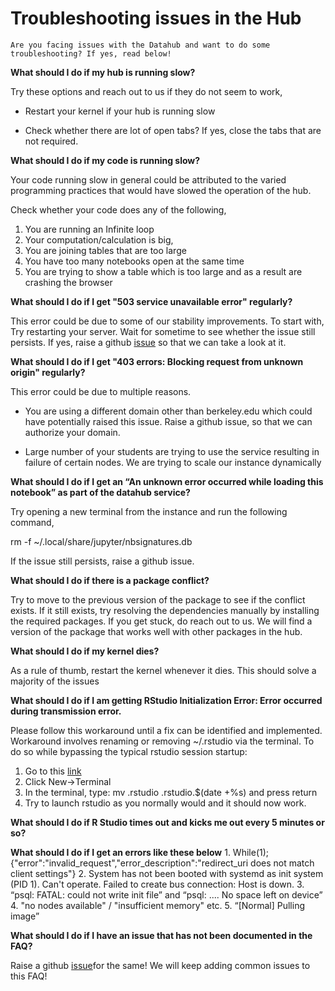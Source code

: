 # Troubleshooting issues in the Hub

```{note}
Are you facing issues with the Datahub and want to do some troubleshooting? If yes, read below!

```

**What should I do if my hub is running slow?**

Try these options and reach out to us if they do not seem to work,

- Restart your kernel if your hub is running slow

- Check whether there are lot of open tabs? If yes, close the tabs that are not required.

**What should I do if my code is running slow?**

Your code running slow in general could be attributed to the varied programming practices that would have slowed the operation of the hub. 

Check whether your code does any of the following, 
1. You are running an Infinite loop 
2. Your computation/calculation is big, 
3. You are joining tables that are too large
4. You have too many notebooks open at the same time
5. You are trying to show a table which is too large and as a result are crashing the browser

**What should I do if I get "503 service unavailable error" regularly?**

This error could be due to some of our stability improvements. To start with, Try restarting your server. Wait for sometime to see whether the issue still persists. If yes, raise a github [issue](https://github.com/berkeley-dsep-infra/datahub/issues/new/choose) so that we can take a look at it.

**What should I do if I get "403 errors: Blocking request from unknown origin" regularly?**

This error could be due to multiple reasons. 

- You are using a different domain other than berkeley.edu which could have potentially raised this issue. Raise a github issue, so that we can authorize your domain.

- Large number of your students are trying to use the service resulting in failure of certain nodes. We are trying to scale our instance dynamically

**What should I do if I get an “An unknown error occurred while loading this notebook” as part of the datahub service?**

Try opening a new terminal from the instance and run the following command, 

rm -f ~/.local/share/jupyter/nbsignatures.db

If the issue still persists, raise a github issue.

**What should I do if there is a package conflict?**

Try to move to the previous version of the package to see if the conflict exists. If it still exists, try resolving the dependencies manually by installing the required packages. If you get stuck, do reach out to us. We will find a version of the package that works well with other packages in the hub.

**What should I do if my kernel dies?**

As a rule of thumb, restart the kernel whenever it dies. This should solve a majority of the issues

**What should I do if I am getting RStudio Initialization Error: Error occurred during transmission error.**

Please follow this workaround until a fix can be identified and implemented. Workaround involves renaming or removing ~/.rstudio via the terminal. To do so while bypassing the typical rstudio session startup:

1. Go to this [link](https://r.datahub.berkeley.edu/user-redirect/tree)
2. Click New->Terminal
3. In the terminal, type: mv .rstudio .rstudio.$(date +%s) and press return
4. Try to launch rstudio as you normally would and it should now work.

**What should I do if R Studio times out and kicks me out every 5 minutes or so?**


**What should I do if I get an errors like these below**
	1. While(1);{"error":"invalid_request","error_description":"redirect_uri does not match client settings"}
	2. System has not been booted with systemd as init system (PID 1). Can't operate. Failed to create bus connection: Host is down.
	3. “psql: FATAL: could not write init file” and “psql: .... No space left on device”
	4. "no nodes available" / "insufficient memory" etc. 
	5. “[Normal] Pulling image” 

**What should I do if I have an issue that has not been documented in the FAQ?**

Raise a github [issue](https://github.com/berkeley-dsep-infra/datahub/issues/new/choose)for the same! We will keep adding common issues to this FAQ!
